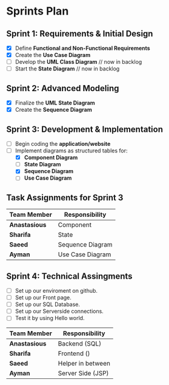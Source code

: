 # **Sprints Plan**

## **Sprint 1: Requirements & Initial Design**
- [X] Define **Functional and Non-Functional Requirements**
- [X] Create the **Use Case Diagram**
- [ ] Develop the **UML Class Diagram** // now in backlog
- [ ] Start the **State Diagram** // now in backlog

## **Sprint 2: Advanced Modeling**
- [X] Finalize the **UML State Diagram**
- [X] Create the **Sequence Diagram**

## **Sprint 3: Development & Implementation**
- [ ] Begin coding the **application/website**
- [ ] Implement diagrams as structured tables for:
  - [X] **Component Diagram**
  - [ ] **State Diagram**
  - [X] **Sequence Diagram**
  - [ ] **Use Case Diagram**

## **Task Assignments for Sprint 3**
| Team Member   | Responsibility         |
|--------------|----------------------|
| **Anastasious** | Component |
| **Sharifa**    | State |
| **Saeed**      | Sequence Diagram |
| **Ayman**      | Use Case Diagram |

## **Sprint 4: Technical Assingments**
- [ ] Set up our enviroment on github.
- [ ] Set up our Front page.
- [ ] Set up our SQL Database.
- [ ] Set up our Serverside connections.
- [ ] Test it by using Hello world.

| Team Member   | Responsibility         |
|--------------|----------------------|
| **Anastasious** | Backend (SQL) |
| **Sharifa**    | Frontend () |
| **Saeed**      | Helper in between |
| **Ayman**      | Server Side (JSP) |
